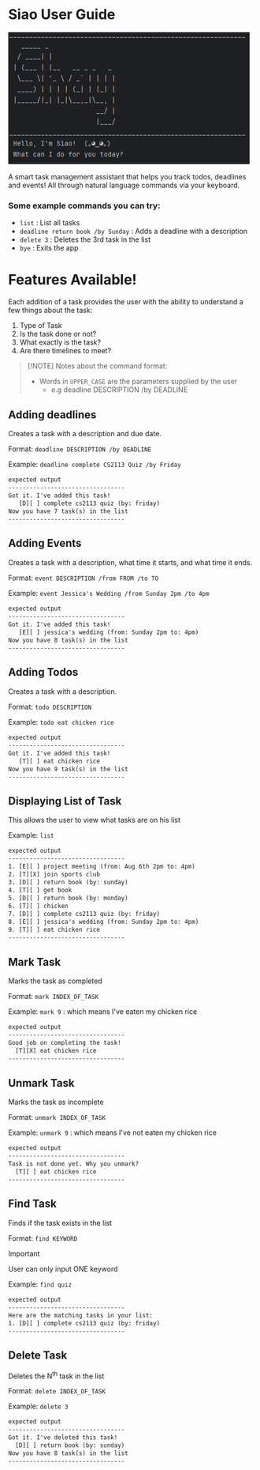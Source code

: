 # Siao User Guide
![img.png](img.png)

A smart task management assistant that helps you track todos, deadlines and events! 
All through natural language commands via your keyboard.

### Some example commands you can try:
- `list` : List all tasks
- `deadline return book /by Sunday` : Adds a deadline with a description
- `delete 3` : Deletes the 3rd task in the list
- `bye` : Exits the app

# Features Available!
Each addition of a task provides the user with the ability to understand a few things about the task:
1. Type of Task 
2. Is the task done or not?
3. What exactly is the task?
4. Are there timelines to meet?

> [!NOTE] Notes about the command format:
> 
> - Words in `UPPER_CASE` are the parameters supplied by the user
>   - e.g deadline DESCRIPTION /by DEADLINE
> 

## Adding deadlines

Creates a task with a description and due date.

Format: `deadline DESCRIPTION /by DEADLINE`

Example: `deadline complete CS2113 Quiz /by Friday`
```
expected output
---------------------------------
Got it. I've added this task!
   [D][ ] complete cs2113 quiz (by: friday)
Now you have 7 task(s) in the list
---------------------------------
```

## Adding Events

Creates a task with a description, what time it starts, and what time it ends.

Format: `event DESCRIPTION /from FROM /to TO`

Example: `event Jessica's Wedding /from Sunday 2pm /to 4pm`

```
expected output
---------------------------------
Got it. I've added this task!
   [E][ ] jessica's wedding (from: Sunday 2pm to: 4pm)
Now you have 8 task(s) in the list
---------------------------------
```


## Adding Todos

Creates a task with a description.

Format: `todo DESCRIPTION`

Example: `todo eat chicken rice`

```
expected output
---------------------------------
Got it. I've added this task!
   [T][ ] eat chicken rice
Now you have 9 task(s) in the list
---------------------------------
```

## Displaying List of Task
This allows the user to view what tasks are on his list

Example: `list`

```
expected output
---------------------------------
1. [E][ ] project meeting (from: Aug 6th 2pm to: 4pm)
2. [T][X] join sports club
3. [D][ ] return book (by: sunday)
4. [T][ ] get book
5. [D][ ] return book (by: monday)
6. [T][ ] chicken
7. [D][ ] complete cs2113 quiz (by: friday)
8. [E][ ] jessica's wedding (from: Sunday 2pm to: 4pm)
9. [T][ ] eat chicken rice
---------------------------------
```

## Mark Task
Marks the task as completed

Format: `mark INDEX_OF_TASK`

Example: `mark 9` : which means I've eaten my chicken rice

```
expected output
---------------------------------
Good job on completing the task!
  [T][X] eat chicken rice
---------------------------------
```

## Unmark Task
Marks the task as incomplete

Format: `unmark INDEX_OF_TASK`

Example: `unmark 9` : which means I've not eaten my chicken rice

```
expected output
---------------------------------
Task is not done yet. Why you unmark?
  [T][ ] eat chicken rice
---------------------------------
```

## Find Task
Finds if the task exists in the list

Format: `find KEYWORD`

> [!IMPORTANT]
> User can only input ONE keyword

Example: `find quiz`

```
expected output
---------------------------------
Here are the matching tasks in your list:
1. [D][ ] complete cs2113 quiz (by: friday)
---------------------------------
```
## Delete Task
Deletes the N<sup>th</sup> task in the list

Format: `delete INDEX_OF_TASK`

Example: `delete 3`

```
expected output
---------------------------------
Got it. I've deleted this task!
  [D][ ] return book (by: sunday)
Now you have 8 task(s) in the list
---------------------------------
```